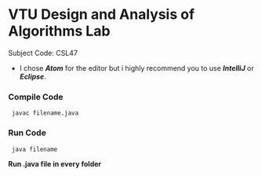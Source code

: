 # VTU Design and Analysis of Algorithms Lab
Subject Code: CSL47
- I chose ***Atom*** for the editor but i highly recommend you to use ***IntelliJ*** or ***Eclipse***.

### Compile Code
<code> javac filename.java </code>

### Run Code
<code> java filename </code>

__Run .java file in every folder__
